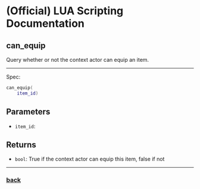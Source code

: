 
# (Official) LUA Scripting Documentation

## can_equip

Query whether or not the context actor can equip an item.

___

Spec:

```lua
can_equip(
	item_id)
```

## Parameters

- `item_id`: 

## Returns

- `bool`: True if the context actor can equip this item, false if not

___

### [back](../other)
